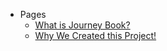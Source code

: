 - Pages
    - [What is Journey Book?](_pages/what-is-this.md)
    - [Why We Created this Project!](_pages/journey-book.md)
